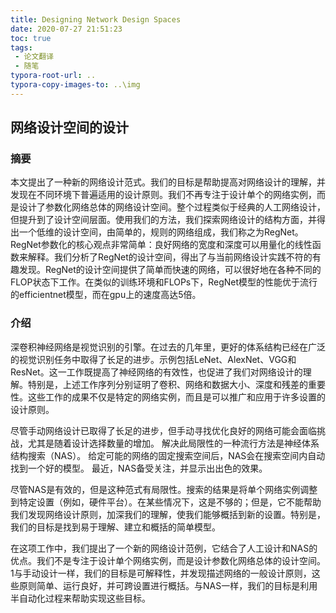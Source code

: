 ```yaml
---
title: Designing Network Design Spaces
date: 2020-07-27 21:51:23
toc: true
tags:
 - 论文翻译
 - 随笔
typora-root-url: ..
typora-copy-images-to: ..\img
---
```


## 网络设计空间的设计

### 摘要

本文提出了一种新的网络设计范式。我们的目标是帮助提高对网络设计的理解，并发现在不同环境下普遍适用的设计原则。我们不再专注于设计单个的网络实例，而是设计了参数化网络总体的网络设计空间。整个过程类似于经典的人工网络设计，但提升到了设计空间层面。使用我们的方法，我们探索网络设计的结构方面，并得出一个低维的设计空间，由简单的，规则的网络组成，我们称之为RegNet。RegNet参数化的核心观点非常简单：良好网络的宽度和深度可以用量化的线性函数来解释。我们分析了RegNet的设计空间，得出了与当前网络设计实践不符的有趣发现。RegNet的设计空间提供了简单而快速的网络，可以很好地在各种不同的FLOP状态下工作。在类似的训练环境和FLOPs下，RegNet模型的性能优于流行的efficientnet模型，而在gpu上的速度高达5倍。

<!--more-->

### 介绍

深卷积神经网络是视觉识别的引擎。在过去的几年里，更好的体系结构已经在广泛的视觉识别任务中取得了长足的进步。示例包括LeNet、AlexNet、VGG和ResNet。这一工作既提高了神经网络的有效性，也促进了我们对网络设计的理解。特别是，上述工作序列分别证明了卷积、网络和数据大小、深度和残差的重要性。这些工作的成果不仅是特定的网络实例，而且是可以推广和应用于许多设置的设计原则。

尽管手动网络设计已取得了长足的进步，但手动寻找优化良好的网络可能会面临挑战，尤其是随着设计选择数量的增加。 解决此局限性的一种流行方法是神经体系结构搜索（NAS）。 给定可能的网络的固定搜索空间后，NAS会在搜索空间内自动找到一个好的模型。 最近，NAS备受关注，并显示出出色的效果。

尽管NAS是有效的，但是这种范式有局限性。搜索的结果是将单个网络实例调整到特定设置（例如，硬件平台）。在某些情况下，这是不够的；但是，它不能帮助我们发现网络设计原则，加深我们的理解，使我们能够概括到新的设置。特别是，我们的目标是找到易于理解、建立和概括的简单模型。

在这项工作中，我们提出了一个新的网络设计范例，它结合了人工设计和NAS的优点。我们不是专注于设计单个网络实例，而是设计参数化网络总体的设计空间。1与手动设计一样，我们的目标是可解释性，并发现描述网络的一般设计原则，这些原则简单、运行良好，并可跨设置进行概括。与NAS一样，我们的目标是利用半自动化过程来帮助实现这些目标。



